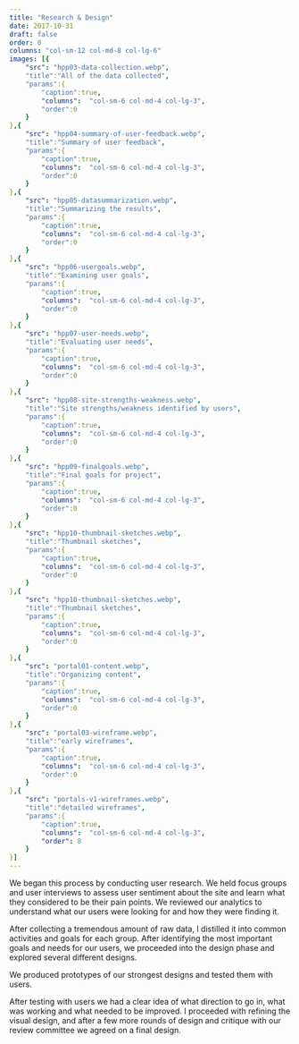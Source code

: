 ```yaml
---
title: "Research & Design"
date: 2017-10-31
draft: false
order: 0
columns: "col-sm-12 col-md-8 col-lg-6"
images: [{
    "src": "hpp03-data-collection.webp",
    "title":"All of the data collected",
    "params":{
        "caption":true,
        "columns":  "col-sm-6 col-md-4 col-lg-3",
        "order":0
    }
},{
    "src": "hpp04-summary-of-user-feedback.webp",
    "title":"Summary of user feedback",
    "params":{
        "caption":true,
        "columns":  "col-sm-6 col-md-4 col-lg-3",
        "order":0
    }
},{
    "src": "hpp05-datasummarization.webp",
    "title":"Summarizing the results",
    "params":{
        "caption":true,
        "columns":  "col-sm-6 col-md-4 col-lg-3",
        "order":0
    }
},{
    "src": "hpp06-usergoals.webp",
    "title":"Examining user goals",
    "params":{
        "caption":true,
        "columns":  "col-sm-6 col-md-4 col-lg-3",
        "order":0
    }
},{
    "src": "hpp07-user-needs.webp",
    "title":"Evaluating user needs",
    "params":{
        "caption":true,
        "columns":  "col-sm-6 col-md-4 col-lg-3",
        "order":0
    }
},{
    "src": "hpp08-site-strengths-weakness.webp",
    "title":"Site strengths/weakness identified by users",
    "params":{
        "caption":true,
        "columns":  "col-sm-6 col-md-4 col-lg-3",
        "order":0
    }
},{
    "src": "hpp09-finalgoals.webp",
    "title":"Final goals for project",
    "params":{
        "caption":true,
        "columns":  "col-sm-6 col-md-4 col-lg-3",
        "order":0
    }
},{
    "src": "hpp10-thumbnail-sketches.webp",
    "title":"Thumbnail sketches",
    "params":{
        "caption":true,
        "columns":  "col-sm-6 col-md-4 col-lg-3",
        "order":0
    }
},{
    "src": "hpp10-thumbnail-sketches.webp",
    "title":"Thumbnail sketches",
    "params":{
        "caption":true,
        "columns":  "col-sm-6 col-md-4 col-lg-3",
        "order":0
    }
},{
    "src": "portal01-content.webp",
    "title":"Organizing content",
    "params":{
        "caption":true,
        "columns":  "col-sm-6 col-md-4 col-lg-3",
        "order":0
    }
},{
    "src": "portal03-wireframe.webp",
    "title":"early wireframes",
    "params":{
        "caption":true,
        "columns":  "col-sm-6 col-md-4 col-lg-3",
        "order":0
    }
},{
    "src": "portals-v1-wireframes.webp",
    "title":"detailed wireframes",
    "params":{
        "caption":true,
        "columns":  "col-sm-6 col-md-4 col-lg-3",
        "order": 8
    }
}]
---
```

We began this process by conducting user research. We held focus groups and user interviews to assess user sentiment about the site and learn what they considered to be their pain points. We reviewed our analytics to understand what our users were looking for and how they were finding it. 

After collecting a tremendous amount of raw data, I distilled it into common activities and goals for each group. After identifying the most important goals and needs for our users, we proceeded into the design phase and explored several different designs.

We produced prototypes of our strongest designs and tested them with users. 

After testing with users we had a clear idea of what direction to go in, what was working and what needed to be improved. I proceeded with refining the visual design, and after a few more rounds of design and critique with our review committee we agreed on a final design. 

